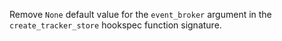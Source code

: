 Remove `None` default value for the `event_broker` argument in the `create_tracker_store` hookspec function signature.
